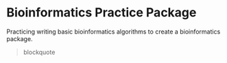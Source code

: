 # Bioinformatics Practice Package
Practicing writing basic bioinformatics algorithms to create a bioinformatics package.

> blockquote

